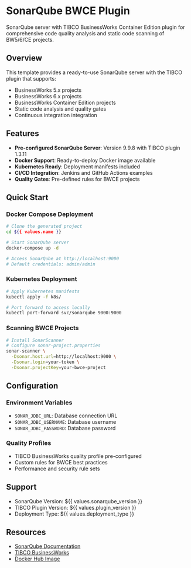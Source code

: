 # SonarQube BWCE Plugin

SonarQube server with TIBCO BusinessWorks Container Edition plugin for comprehensive code quality analysis and static code scanning of BW5/6/CE projects.

## Overview

This template provides a ready-to-use SonarQube server with the TIBCO plugin that supports:
- BusinessWorks 5.x projects
- BusinessWorks 6.x projects  
- BusinessWorks Container Edition projects
- Static code analysis and quality gates
- Continuous integration integration

## Features

- **Pre-configured SonarQube Server**: Version 9.9.8 with TIBCO plugin 1.3.11
- **Docker Support**: Ready-to-deploy Docker image available
- **Kubernetes Ready**: Deployment manifests included
- **CI/CD Integration**: Jenkins and GitHub Actions examples
- **Quality Gates**: Pre-defined rules for BWCE projects

## Quick Start

### Docker Compose Deployment

```bash
# Clone the generated project
cd ${{ values.name }}

# Start SonarQube server
docker-compose up -d

# Access SonarQube at http://localhost:9000
# Default credentials: admin/admin
```

### Kubernetes Deployment

```bash
# Apply Kubernetes manifests
kubectl apply -f k8s/

# Port forward to access locally
kubectl port-forward svc/sonarqube 9000:9000
```

### Scanning BWCE Projects

```bash
# Install SonarScanner
# Configure sonar-project.properties
sonar-scanner \
  -Dsonar.host.url=http://localhost:9000 \
  -Dsonar.login=your-token \
  -Dsonar.projectKey=your-bwce-project
```

## Configuration

### Environment Variables
- `SONAR_JDBC_URL`: Database connection URL
- `SONAR_JDBC_USERNAME`: Database username
- `SONAR_JDBC_PASSWORD`: Database password

### Quality Profiles
- TIBCO BusinessWorks quality profile pre-configured
- Custom rules for BWCE best practices
- Performance and security rule sets

## Support

- SonarQube Version: ${{ values.sonarqube_version }}
- TIBCO Plugin Version: ${{ values.plugin_version }}
- Deployment Type: ${{ values.deployment_type }}

## Resources

- [SonarQube Documentation](https://docs.sonarqube.org/)
- [TIBCO BusinessWorks](https://www.tibco.com/products/tibco-businessworks)
- [Docker Hub Image](https://hub.docker.com/repository/docker/mpandav/tib-sonarqube-community-lts)